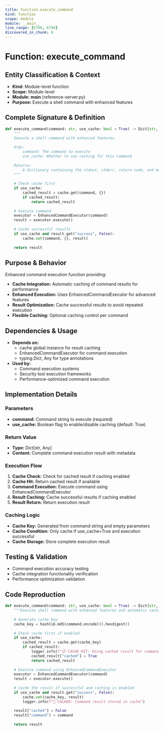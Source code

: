 ```yaml
---
title: function.execute_command
kind: function
scope: module
module: __main__
line_range: [6768, 6794]
discovered_in_chunk: 6
---
```


# Function: execute_command

## Entity Classification & Context
- **Kind:** Module-level function
- **Scope:** Module-level
- **Module:** __main__ (reference-server.py)
- **Purpose:** Execute a shell command with enhanced features

## Complete Signature & Definition
```python
def execute_command(command: str, use_cache: bool = True) -> Dict[str, Any]:
    """
    Execute a shell command with enhanced features
    
    Args:
        command: The command to execute
        use_cache: Whether to use caching for this command
        
    Returns:
        A dictionary containing the stdout, stderr, return code, and metadata
    """
    
    # Check cache first
    if use_cache:
        cached_result = cache.get(command, {})
        if cached_result:
            return cached_result
    
    # Execute command
    executor = EnhancedCommandExecutor(command)
    result = executor.execute()
    
    # Cache successful results
    if use_cache and result.get("success", False):
        cache.set(command, {}, result)
    
    return result
```

## Purpose & Behavior
Enhanced command execution function providing:
- **Cache Integration:** Automatic caching of command results for performance
- **Enhanced Execution:** Uses EnhancedCommandExecutor for advanced features
- **Result Optimization:** Cache successful results to avoid repeated execution
- **Flexible Caching:** Optional caching control per command

## Dependencies & Usage
- **Depends on:**
  - cache global instance for result caching
  - EnhancedCommandExecutor for command execution
  - typing.Dict, Any for type annotations
- **Used by:**
  - Command execution systems
  - Security tool execution frameworks
  - Performance-optimized command execution

## Implementation Details

### Parameters
- **command:** Command string to execute (required)
- **use_cache:** Boolean flag to enable/disable caching (default: True)

### Return Value
- **Type:** Dict[str, Any]
- **Content:** Complete command execution result with metadata

### Execution Flow
1. **Cache Check:** Check for cached result if caching enabled
2. **Cache Hit:** Return cached result if available
3. **Command Execution:** Execute command using EnhancedCommandExecutor
4. **Result Caching:** Cache successful results if caching enabled
5. **Result Return:** Return execution result

### Caching Logic
- **Cache Key:** Generated from command string and empty parameters
- **Cache Condition:** Only cache if use_cache=True and execution successful
- **Cache Storage:** Store complete execution result

## Testing & Validation
- Command execution accuracy testing
- Cache integration functionality verification
- Performance optimization validation

## Code Reproduction
```python
def execute_command(command: str, use_cache: bool = True) -> Dict[str, Any]:
    """Execute shell command with enhanced features and automatic caching"""
    
    # Generate cache key
    cache_key = hashlib.md5(command.encode()).hexdigest()
    
    # Check cache first if enabled
    if use_cache:
        cached_result = cache.get(cache_key)
        if cached_result:
            logger.info(f"📋 CACHE HIT: Using cached result for command")
            cached_result["cached"] = True
            return cached_result
    
    # Execute command using EnhancedCommandExecutor
    executor = EnhancedCommandExecutor(command)
    result = executor.execute()
    
    # Cache the result if successful and caching is enabled
    if use_cache and result.get("success", False):
        cache.set(cache_key, result)
        logger.info(f"💾 CACHED: Command result stored in cache")
    
    result["cached"] = False
    result["command"] = command
    
    return result
```
